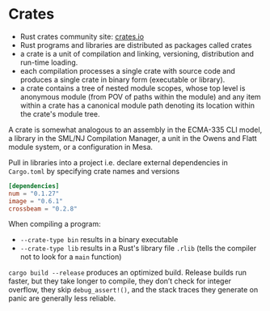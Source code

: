 # Crates

- Rust crates community site: [crates.io](https://crates.io/)
- Rust programs and libraries are distributed as packages called crates
- a crate is a unit of compilation and linking, versioning, distribution and run-time loading.
- each compilation processes a single crate with source code and produces a single crate in binary form (executable or library).
- a crate contains a tree of nested module scopes, whose top level is anonymous module (from POV of paths within the module) and any item within a crate has a canonical module path denoting its location within the crate's module tree.



A crate is somewhat analogous to an assembly in the ECMA-335 CLI model, a library in the SML/NJ Compilation Manager, a unit in the Owens and Flatt module system, or a configuration in Mesa.


Pull in libraries into a project i.e. declare external dependencies in `Cargo.toml` by specifying crate names and versions

```toml
[dependencies]
num = "0.1.27"
image = "0.6.1"
crossbeam = "0.2.8"
```

When compiling a program:
- `--crate-type bin` results in a binary executable
- `--crate-type lib` results in a Rust's library file `.rlib` (tells the compiler not to look for a `main` function)


`cargo build --release` produces an optimized build. Release builds run faster, but they take longer to compile, they don’t check for integer overflow, they skip `debug_assert!()`, and the stack traces they generate on panic are generally less reliable.

